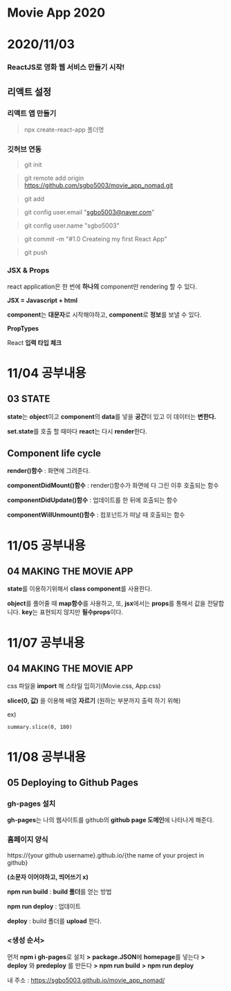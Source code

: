 # Movie App 2020

# 2020/11/03

### ReactJS로 영화 웹 서비스 만들기 시작!

## 리액트 설정

### **리액트 앱 만들기**

> npx create-react-app 폴더명

### **깃허브 연동**

> git init

> git remote add origin https://github.com/sgbo5003/movie_app_nomad.git

> git add

> git config user.email "sgbo5003@naver.com"

> git config user.name "sgbo5003"

> git commit -m "#1.0 Createing my first React App"

> git push

### **JSX & Props**

react application은 한 번에 **하나의** component만 rendering 할 수 있다.

**JSX = Javascript + html**

**component**는 **대문자**로 시작해야하고, **component**로 **정보**를 보낼 수 있다.

**PropTypes**

React **입력 타입 체크**

# 11/04 공부내용

## **03 STATE**

**state**는 **object**이고 **component**의 **data**를 넣을 **공간**이 있고 이 데이터는 **변한다.**

**set.state**를 호출 할 때마다 **react**는 다시 **render**한다.

## **Component life cycle**

**render()함수** : 화면에 그려준다.

**componentDidMount()함수** : render()함수가 화면에 다 그린 이후 호출되는 함수

**componentDidUpdate()함수** : 업데이트를 한 뒤에 호출되는 함수

**componentWillUnmount()함수** : 컴포넌트가 떠날 때 호출되는 함수

# 11/05 공부내용

## **04 MAKING THE MOVIE APP**

**state**를 이용하기위해서 **class component**를 사용한다.

**object**를 풀어줄 때 **map함수**를 사용하고, 또, **jsx**에서는 **props**를 통해서 값을 전달합니다. **key**는 표현되지 않지만 **필수props**이다.

# 11/07 공부내용

## **04 MAKING THE MOVIE APP**

css 파일을 **import** 해 스타일 입히기(Movie.css, App.css)

**slice(0, 값)** 을 이용해 배열 **자르기** (원하는 부분까지 출력 하기 위해)

ex)

```
summary.slice(0, 180)
```

# 11/08 공부내용

## **05 Deploying to Github Pages**

### **gh-pages 설치**

**gh-pages**는 나의 웹사이트를 github의 **github page 도메인**에 나타나게 해준다.

### **홈페이지 양식**

https://{your github username}.github.io/{the name of your project in github}

**(소문자 이어야하고, 띄어쓰기 x)**

**npm run build** : **build 폴더**를 얻는 방법

**npm run deploy** : 업데이트

**deploy** : build 폴더를 **upload** 한다.

### **<생성 순서>**

먼저 **npm i gh-pages**로 설치 **>** **package.JSON**에 **homepage**를 넣는다 **>** **deploy** 와 **predeploy** 를 만든다 **>** **npm run build** **>** **npm run deploy**

내 주소 : https://sgbo5003.github.io/movie_app_nomad/
